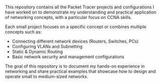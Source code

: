 This repository contains all the Packet Tracer projects and configurations I have worked on to demonstrate my understanding and practical application of networking concepts, with a particular focus on CCNA skills.  

Each small project focuses on a specific concept or combines multiple concepts such as:
- Connecting different network devices (Routers, Switches, PCs)
- Configuring VLANs and Subnetting
- Static & Dynamic Routing
- Basic network security and management configurations

The goal of this repository is to document my hands-on experience in networking and share practical examples that showcase how to design and operate small to medium-sized networks.
